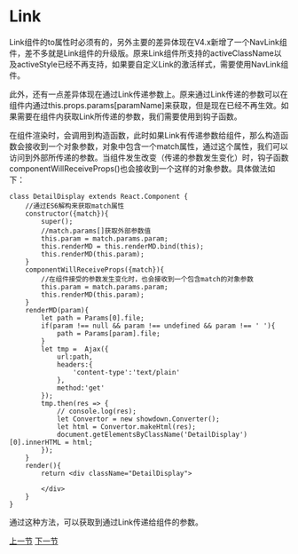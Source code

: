 Link
=====

Link组件的to属性时必须有的，另外主要的差异体现在V4.x新增了一个NavLink组件，差不多就是Link组件的升级版。原来Link组件所支持的activeClassName以及activeStyle已经不再支持，如果要自定义Link的激活样式，需要使用NavLink组件。

此外，还有一点差异体现在通过Link传递参数上。原来通过Link传递的参数可以在组件内通过this.props.params[paramName]来获取，但是现在已经不再生效。如果需要在组件内获取Link所传递的参数，我们需要使用到钩子函数。

在组件渲染时，会调用到构造函数，此时如果Link有传递参数给组件，那么构造函数会接收到一个对象参数，对象中包含一个match属性，通过这个属性，我们可以访问到外部所传递的参数。当组件发生改变（传递的参数发生变化）时，钩子函数componentWillReceiveProps()也会接收到一个这样的对象参数。具体做法如下：

    class DetailDisplay extends React.Component {
        //通过ES6解构来获取match属性
        constructor({match}){
            super();
            //match.params[]获取外部参数值
            this.param = match.params.param;
            this.renderMD = this.renderMD.bind(this);
            this.renderMD(this.param);
        }
        componentWillReceiveProps({match}){
            //在组件接受的参数发生变化时，也会接收到一个包含match的对象参数
            this.param = match.params.param;
            this.renderMD(this.param);
        }
        renderMD(param){
            let path = Params[0].file;
            if(param !== null && param !== undefined && param !== ' '){
                path = Params[param].file;
            }
            let tmp =  Ajax({
                url:path,
                headers:{
                    'content-type':'text/plain'
                },
                method:'get'
            });
            tmp.then(res => {
                // console.log(res);
                let Convertor = new showdown.Converter();
                let html = Convertor.makeHtml(res);
                document.getElementsByClassName('DetailDisplay')[0].innerHTML = html;
            });
        }
        render(){
            return <div className="DetailDisplay">
                
            </div>
        }
    }

通过这种方法，可以获取到通过Link传递给组件的参数。

[上一节](/react-router-demo/detail/2)
[下一节](/react-router-demo/detail/4)
